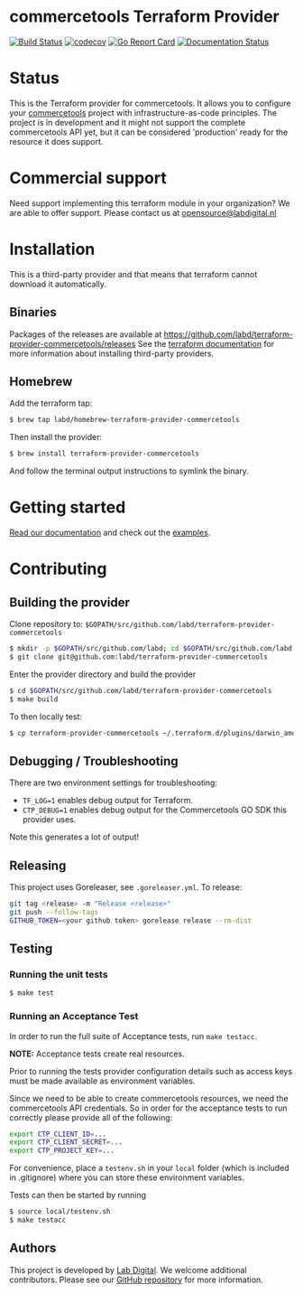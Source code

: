 # commercetools Terraform Provider

[![Build Status](https://dev.azure.com/lab-digital/terraform-provider-commercetools/_apis/build/status/labd.terraform-provider-commercetools?branchName=master)](https://dev.azure.com/lab-digital/terraform-provider-commercetools/_build/latest?definitionId=5&branchName=master)
[![codecov](https://codecov.io/gh/LabD/terraform-provider-commercetools/branch/master/graph/badge.svg)](https://codecov.io/gh/LabD/terraform-provider-commercetools)
[![Go Report Card](https://goreportcard.com/badge/github.com/labd/terraform-provider-commercetools)](https://goreportcard.com/report/github.com/labd/terraform-provider-commercetools)
[![Documentation Status](https://readthedocs.org/projects/commercetools-terraform-provider/badge/?version=latest)](https://commercetools-terraform-provider.readthedocs.io/en/latest/?badge=latest)

# Status

This is the Terraform provider for commercetools. It allows you to configure your
[commercetools](https://commercetools.com/) project with infrastructure-as-code principles. The project is in development and it might not support the complete commercetools API yet, but it can be considered 'production' ready for the resource it does support.

# Commercial support
Need support implementing this terraform module in your organization? We are able to offer support. Please contact us at opensource@labdigital.nl

# Installation

This is a third-party provider and that means that terraform cannot download it automatically. 

## Binaries

Packages of the releases are available at https://github.com/labd/terraform-provider-commercetools/releases See the [terraform documentation](https://www.terraform.io/docs/configuration/providers.html#third-party-plugins) for more information about installing third-party providers.

## Homebrew

Add the terraform tap:

```sh
$ brew tap labd/homebrew-terraform-provider-commercetools
```

Then install the provider:

```sh
$ brew install terraform-provider-commercetools
```

And follow the terminal output instructions to symlink the binary.


# Getting started

[Read our documentation](https://readthedocs.org/projects/commercetools-terraform-provider) and check out the [examples](https://commercetools-terraform-provider.readthedocs.io/en/latest/examples/).

# Contributing

## Building the provider

Clone repository to: `$GOPATH/src/github.com/labd/terraform-provider-commercetools`

```sh
$ mkdir -p $GOPATH/src/github.com/labd; cd $GOPATH/src/github.com/labd
$ git clone git@github.com:labd/terraform-provider-commercetools
```

Enter the provider directory and build the provider

```sh
$ cd $GOPATH/src/github.com/labd/terraform-provider-commercetools
$ make build
```

To then locally test:

```sh
$ cp terraform-provider-commercetools ~/.terraform.d/plugins/darwin_amd64/terraform-provider-commercetools
```

## Debugging / Troubleshooting

There are two environment settings for troubleshooting:

- `TF_LOG=1` enables debug output for Terraform.
- `CTP_DEBUG=1` enables debug output for the Commercetools GO SDK this provider uses.

Note this generates a lot of output!

## Releasing

This project uses Goreleaser, see `.goreleaser.yml`. To release:

```sh
git tag <release> -m "Release <release>"
git push --follow-tags
GITHUB_TOKEN=<your github token> gorelease release --rm-dist
```

## Testing

### Running the unit tests

```sh
$ make test
```

### Running an Acceptance Test

In order to run the full suite of Acceptance tests, run `make testacc`.

**NOTE:** Acceptance tests create real resources.

Prior to running the tests provider configuration details such as access keys
must be made available as environment variables.

Since we need to be able to create commercetools resources, we need the
commercetools API credentials. So in order for the acceptance tests to run
correctly please provide all of the following:

```sh
export CTP_CLIENT_ID=...
export CTP_CLIENT_SECRET=...
export CTP_PROJECT_KEY=...
```
For convenience, place a `testenv.sh` in your `local` folder (which is
included in .gitignore) where you can store these environment variables.

Tests can then be started by running

```sh
$ source local/testenv.sh
$ make testacc
```

## Authors
This project is developed by [Lab Digital](https://www.labdigital.nl). We
welcome additional contributors. Please see our
[GitHub repository](https://github.com/labd/terraform-provider-commercetools)
for more information.
